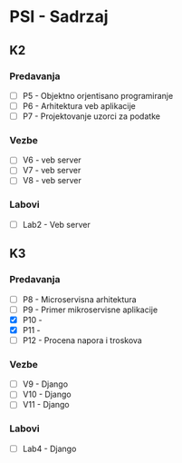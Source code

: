 # PSI - Sadrzaj

## K2

### Predavanja

- [ ] P5 - Objektno orjentisano programiranje
- [ ] P6 - Arhitektura veb aplikacije 
- [ ] P7 - Projektovanje uzorci za podatke

### Vezbe
- [ ] V6 - veb server
- [ ] V7 - veb server
- [ ] V8 - veb server

### Labovi

- [ ] Lab2 - Veb server

## K3 

### Predavanja

- [ ] P8 - Microservisna arhitektura 
- [ ] P9 - Primer mikroservisne aplikacije
- [x] P10 - 
- [x] P11 - 
- [ ] P12 - Procena napora i troskova

### Vezbe

- [ ] V9 - Django 
- [ ] V10 - Django
- [ ] V11 - Django

### Labovi 

- [ ] Lab4 - Django